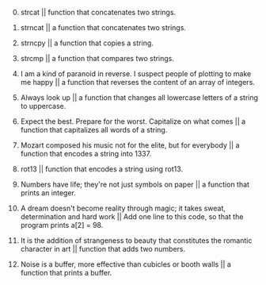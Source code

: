 0. strcat ||  function that concatenates two strings.


1. strncat || a function that concatenates two strings.

2. strncpy ||  a function that copies a string.

3. strcmp || a function that compares two strings.

4. I am a kind of paranoid in reverse. I suspect people of plotting to make me happy || a function that reverses the content of an array of integers.

5. Always look up || a function that changes all lowercase letters of a string to uppercase.

6. Expect the best. Prepare for the worst. Capitalize on what comes || a function that capitalizes all words of a string.

7. Mozart composed his music not for the elite, but for everybody || a function that encodes a string into 1337.

8. rot13 || function that encodes a string using rot13.

9. Numbers have life; they're not just symbols on paper || a function that prints an integer.

10. A dream doesn't become reality through magic; it takes sweat, determination and hard work || Add one line to this code, so that the program prints a[2] = 98.

11. It is the addition of strangeness to beauty that constitutes the romantic character in art || function that adds two numbers.

12. Noise is a buffer, more effective than cubicles or booth walls || a function that prints a buffer.
